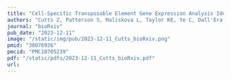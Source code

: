```yaml
---
title: "Cell-Specific Transposable Element Gene Expression Analysis Identifies Associations with Systemic Lupus Erythematosus Phenotypes"
authors: "Cutts Z, Patterson S, Maliskova L, Taylor KE, Ye C, Dall'Era M, Yazdany J, Criswell L, Fragiadakis GK, Langelier C, **Capra JA**, Sirota M, Lanata CM."
journal: "bioRxiv"
pub_date: "2023-12-11"
image: "/static/img/pub/2023-12-11_Cutts_bioRxiv.png"
pmid: "38076936"
pmcid: "PMC10705239"
pdf: "/static/pdfs/2023-12-11_Cutts_bioRxiv.pdf"
url: 
---
```

